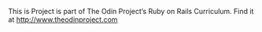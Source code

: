 This is Project is part of The Odin Project’s Ruby on Rails Curriculum. 
Find it at http://www.theodinproject.com
